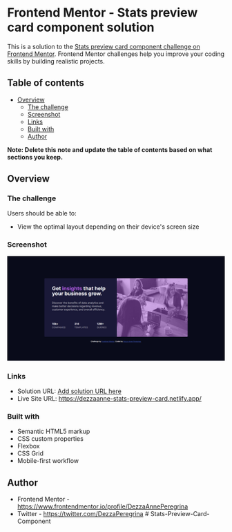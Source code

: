# Frontend Mentor - Stats preview card component solution

This is a solution to the [Stats preview card component challenge on Frontend Mentor](https://www.frontendmentor.io/challenges/stats-preview-card-component-8JqbgoU62). Frontend Mentor challenges help you improve your coding skills by building realistic projects.

## Table of contents

- [Overview](#overview)
  - [The challenge](#the-challenge)
  - [Screenshot](#screenshot)
  - [Links](#links)
  - [Built with](#built-with)
  - [Author](#author)

**Note: Delete this note and update the table of contents based on what sections you keep.**

## Overview

### The challenge

Users should be able to:

- View the optimal layout depending on their device's screen size

### Screenshot

![](./images/screencapture-127-0-0-1-5500-index-html-2023-06-30-19_27_34.jpg)

### Links

- Solution URL: [Add solution URL here](https://your-solution-url.com)
- Live Site URL: https://dezzaanne-stats-preview-card.netlify.app/

### Built with

- Semantic HTML5 markup
- CSS custom properties
- Flexbox
- CSS Grid
- Mobile-first workflow

## Author

- Frontend Mentor - https://www.frontendmentor.io/profile/DezzaAnnePeregrina
- Twitter - https://twitter.com/DezzaPeregrina
  #   S t a t s - P r e v i e w - C a r d - C o m p o n e n t 
   
   
